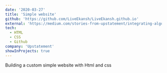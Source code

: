 ```yaml
---
date: '2020-03-27'
title: 'Simple website'
github: 'https://github.com/LiveEkansh/LiveEkansh.github.io'
external: 'https://medium.com/stories-from-upstatement/integrating-algolia-search-with-wordpress-multisite-e2dea3ed449c'
tech:
  - HTML
  - CSS
  - Github
company: 'Upstatement'
showInProjects: true
---
```


Building a custom simple website with Html and css

